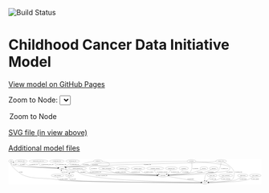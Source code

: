 <link rel='stylesheet' href="assets/style.css">
<link rel='stylesheet' href="https://unpkg.com/leaflet@1.5.1/dist/leaflet.css" integrity="sha512-xwE/Az9zrjBIphAcBb3F6JVqxf46+CDLwfLMHloNu6KEQCAWi6HcDUbeOfBIptF7tcCzusKFjFw2yuvEpDL9wQ==" crossorigin="">
<script type="text/javascript" src="https://code.jquery.com/jquery-3.2.1.min.js"></script>
<script type="text/javascript"  src="https://unpkg.com/leaflet@1.5.1/dist/leaflet.js"></script>
<script type="text/javascript" src="assets/actions.js"></script>

![Build Status](https://github.com/CBIIT/ccdi-model/actions/workflows/model-test-and-deploy.yml/badge.svg)

# Childhood Cancer Data Initiative Model

[View model on GitHub Pages](https://cbiit.github.io/ccdi-model/)



Zoom to Node: <select id="node_select">
  <option value="">Zoom to Node</option>
</select>
<div id="model"></div>

<p>
<a href="./model-desc/ccdi-model.svg">SVG file (in view above)</a>
<p>
<a href="./model-desc">Additional model files</a>
<div id='graph' style='display:off;'>
<svg width="3065pt" height="305pt"
 viewBox="0.00 0.00 3065.14 305.00" xmlns="http://www.w3.org/2000/svg" xmlns:xlink="http://www.w3.org/1999/xlink">
<g id="graph0" class="graph" transform="scale(1 1) rotate(0) translate(4 301)">
<title>Perl</title>
<polygon fill="#ffffff" stroke="transparent" points="-4,4 -4,-301 3061.1413,-301 3061.1413,4 -4,4"/>
<!-- pdx -->
<g id="node1" class="node">
<title>pdx</title>
<ellipse fill="none" stroke="#000000" cx="27.9475" cy="-279" rx="27.8951" ry="18"/>
<text text-anchor="middle" x="27.9475" y="-275.3" font-family="Times,serif" font-size="14.00" fill="#000000">pdx</text>
</g>
<!-- study -->
<g id="node9" class="node">
<title>study</title>
<ellipse fill="none" stroke="#000000" cx="2376.9475" cy="-18" rx="36.2938" ry="18"/>
<text text-anchor="middle" x="2376.9475" y="-14.3" font-family="Times,serif" font-size="14.00" fill="#000000">study</text>
</g>
<!-- pdx&#45;&gt;study -->
<g id="edge11" class="edge">
<title>pdx&#45;&gt;study</title>
<path fill="none" stroke="#000000" d="M25.0834,-260.6168C24.4718,-249.9817 25.6471,-236.9703 32.9475,-228 196.9244,-26.5155 334.5383,-95.6984 590.9475,-54 766.812,-25.4001 2066.1342,-19.1375 2330.1984,-18.1553"/>
<polygon fill="#000000" stroke="#000000" points="2330.2353,-21.6553 2340.2224,-18.1187 2330.2097,-14.6553 2330.2353,-21.6553"/>
<text text-anchor="middle" x="146.9475" y="-144.8" font-family="Times,serif" font-size="14.00" fill="#000000">of_pdx</text>
</g>
<!-- sample -->
<g id="node21" class="node">
<title>sample</title>
<ellipse fill="none" stroke="#000000" cx="648.9475" cy="-192" rx="44.393" ry="18"/>
<text text-anchor="middle" x="648.9475" y="-188.3" font-family="Times,serif" font-size="14.00" fill="#000000">sample</text>
</g>
<!-- pdx&#45;&gt;sample -->
<g id="edge12" class="edge">
<title>pdx&#45;&gt;sample</title>
<path fill="none" stroke="#000000" d="M30.4782,-260.8756C33.0848,-249.4878 38.3492,-235.5672 48.9475,-228 70.9557,-212.2862 450.7967,-198.4142 594.4826,-193.706"/>
<polygon fill="#000000" stroke="#000000" points="594.936,-197.1932 604.8169,-193.3699 594.7083,-190.1969 594.936,-197.1932"/>
<text text-anchor="middle" x="72.9475" y="-231.8" font-family="Times,serif" font-size="14.00" fill="#000000">of_pdx</text>
</g>
<!-- treatment_response -->
<g id="node2" class="node">
<title>treatment_response</title>
<ellipse fill="none" stroke="#000000" cx="1774.9475" cy="-192" rx="104.7816" ry="18"/>
<text text-anchor="middle" x="1774.9475" y="-188.3" font-family="Times,serif" font-size="14.00" fill="#000000">treatment_response</text>
</g>
<!-- participant -->
<g id="node17" class="node">
<title>participant</title>
<ellipse fill="none" stroke="#000000" cx="1868.9475" cy="-105" rx="62.2891" ry="18"/>
<text text-anchor="middle" x="1868.9475" y="-101.3" font-family="Times,serif" font-size="14.00" fill="#000000">participant</text>
</g>
<!-- treatment_response&#45;&gt;participant -->
<g id="edge32" class="edge">
<title>treatment_response&#45;&gt;participant</title>
<path fill="none" stroke="#000000" d="M1770.6391,-173.9528C1769.1925,-163.4369 1769.3473,-150.4328 1775.9475,-141 1780.9934,-133.7887 1796.7004,-126.627 1813.8044,-120.613"/>
<polygon fill="#000000" stroke="#000000" points="1815.0239,-123.8957 1823.3915,-117.397 1812.7976,-117.2591 1815.0239,-123.8957"/>
<text text-anchor="middle" x="1858.9475" y="-144.8" font-family="Times,serif" font-size="14.00" fill="#000000">of_treatment_response</text>
</g>
<!-- study_funding -->
<g id="node3" class="node">
<title>study_funding</title>
<ellipse fill="none" stroke="#000000" cx="590.9475" cy="-105" rx="77.1866" ry="18"/>
<text text-anchor="middle" x="590.9475" y="-101.3" font-family="Times,serif" font-size="14.00" fill="#000000">study_funding</text>
</g>
<!-- study_funding&#45;&gt;study -->
<g id="edge30" class="edge">
<title>study_funding&#45;&gt;study</title>
<path fill="none" stroke="#000000" d="M590.7976,-86.9446C591.7597,-75.5859 595.095,-61.6718 604.9475,-54 639.9847,-26.7176 2053.4464,-19.3632 2330.2158,-18.1835"/>
<polygon fill="#000000" stroke="#000000" points="2330.338,-21.6831 2340.3232,-18.141 2330.3085,-14.6832 2330.338,-21.6831"/>
<text text-anchor="middle" x="666.9475" y="-57.8" font-family="Times,serif" font-size="14.00" fill="#000000">of_study_funding</text>
</g>
<!-- pathology_file -->
<g id="node4" class="node">
<title>pathology_file</title>
<ellipse fill="none" stroke="#000000" cx="149.9475" cy="-279" rx="76.0865" ry="18"/>
<text text-anchor="middle" x="149.9475" y="-275.3" font-family="Times,serif" font-size="14.00" fill="#000000">pathology_file</text>
</g>
<!-- pathology_file&#45;&gt;sample -->
<g id="edge9" class="edge">
<title>pathology_file&#45;&gt;sample</title>
<path fill="none" stroke="#000000" d="M174.145,-261.6821C191.7765,-250.0302 216.7208,-235.4787 240.9475,-228 305.5203,-208.0667 499.1247,-197.8876 594.5574,-193.9669"/>
<polygon fill="#000000" stroke="#000000" points="594.7362,-197.4626 604.5873,-193.5631 594.4545,-190.4683 594.7362,-197.4626"/>
<text text-anchor="middle" x="301.9475" y="-231.8" font-family="Times,serif" font-size="14.00" fill="#000000">of_pathology_file</text>
</g>
<!-- cell_line -->
<g id="node5" class="node">
<title>cell_line</title>
<ellipse fill="none" stroke="#000000" cx="737.9475" cy="-105" rx="49.2915" ry="18"/>
<text text-anchor="middle" x="737.9475" y="-101.3" font-family="Times,serif" font-size="14.00" fill="#000000">cell_line</text>
</g>
<!-- cell_line&#45;&gt;study -->
<g id="edge14" class="edge">
<title>cell_line&#45;&gt;study</title>
<path fill="none" stroke="#000000" d="M732.702,-87.0156C730.6852,-75.9806 730.5663,-62.4011 738.9475,-54 767.817,-25.0621 2066.1798,-19.0651 2330.3384,-18.1437"/>
<polygon fill="#000000" stroke="#000000" points="2330.3785,-21.6437 2340.3664,-18.1094 2330.3545,-14.6437 2330.3785,-21.6437"/>
<text text-anchor="middle" x="779.4475" y="-57.8" font-family="Times,serif" font-size="14.00" fill="#000000">of_cell_line</text>
</g>
<!-- cell_line&#45;&gt;sample -->
<g id="edge13" class="edge">
<title>cell_line&#45;&gt;sample</title>
<path fill="none" stroke="#000000" d="M699.8493,-116.546C673.5768,-124.8908 642.7247,-135.6073 638.9475,-141 634.1635,-147.8302 634.1371,-156.3759 636.0567,-164.5082"/>
<polygon fill="#000000" stroke="#000000" points="632.7492,-165.6553 639.1743,-174.0797 639.4051,-163.4874 632.7492,-165.6553"/>
<text text-anchor="middle" x="679.4475" y="-144.8" font-family="Times,serif" font-size="14.00" fill="#000000">of_cell_line</text>
</g>
<!-- clinical_measure_file -->
<g id="node6" class="node">
<title>clinical_measure_file</title>
<ellipse fill="none" stroke="#000000" cx="833.9475" cy="-192" rx="108.5808" ry="18"/>
<text text-anchor="middle" x="833.9475" y="-188.3" font-family="Times,serif" font-size="14.00" fill="#000000">clinical_measure_file</text>
</g>
<!-- clinical_measure_file&#45;&gt;study -->
<g id="edge17" class="edge">
<title>clinical_measure_file&#45;&gt;study</title>
<path fill="none" stroke="#000000" d="M833.9751,-173.8878C835.029,-162.6555 838.4002,-148.9052 847.9475,-141 964.8596,-44.1975 2086.2057,-22.2607 2330.2252,-18.6188"/>
<polygon fill="#000000" stroke="#000000" points="2330.5725,-22.1142 2340.5203,-18.4683 2330.4701,-15.1149 2330.5725,-22.1142"/>
<text text-anchor="middle" x="1125.9475" y="-101.3" font-family="Times,serif" font-size="14.00" fill="#000000">of_clinical_measure_file</text>
</g>
<!-- clinical_measure_file&#45;&gt;participant -->
<g id="edge16" class="edge">
<title>clinical_measure_file&#45;&gt;participant</title>
<path fill="none" stroke="#000000" d="M888.8938,-176.4684C905.9378,-170.873 924.5442,-163.9485 940.9475,-156 951.9301,-150.6782 952.3209,-144.7093 963.9475,-141 1042.1704,-116.0439 1595.1909,-107.8463 1796.1702,-105.6737"/>
<polygon fill="#000000" stroke="#000000" points="1796.3677,-109.1719 1806.3299,-105.5658 1796.2933,-102.1723 1796.3677,-109.1719"/>
<text text-anchor="middle" x="1049.9475" y="-144.8" font-family="Times,serif" font-size="14.00" fill="#000000">of_clinical_measure_file</text>
</g>
<!-- radiology_file -->
<g id="node7" class="node">
<title>radiology_file</title>
<ellipse fill="none" stroke="#000000" cx="1970.9475" cy="-192" rx="73.387" ry="18"/>
<text text-anchor="middle" x="1970.9475" y="-188.3" font-family="Times,serif" font-size="14.00" fill="#000000">radiology_file</text>
</g>
<!-- radiology_file&#45;&gt;participant -->
<g id="edge26" class="edge">
<title>radiology_file&#45;&gt;participant</title>
<path fill="none" stroke="#000000" d="M1963.7891,-173.6988C1958.9098,-163.0929 1951.582,-150.0833 1941.9475,-141 1934.7743,-134.2372 1926.0892,-128.4867 1917.2491,-123.6992"/>
<polygon fill="#000000" stroke="#000000" points="1918.5426,-120.4317 1908.0374,-119.0564 1915.3921,-126.6827 1918.5426,-120.4317"/>
<text text-anchor="middle" x="2013.9475" y="-144.8" font-family="Times,serif" font-size="14.00" fill="#000000">of_radiology_file</text>
</g>
<!-- treatment -->
<g id="node8" class="node">
<title>treatment</title>
<ellipse fill="none" stroke="#000000" cx="2119.9475" cy="-192" rx="57.6901" ry="18"/>
<text text-anchor="middle" x="2119.9475" y="-188.3" font-family="Times,serif" font-size="14.00" fill="#000000">treatment</text>
</g>
<!-- treatment&#45;&gt;participant -->
<g id="edge15" class="edge">
<title>treatment&#45;&gt;participant</title>
<path fill="none" stroke="#000000" d="M2109.4663,-174.0539C2101.8915,-162.7413 2090.6096,-148.8376 2076.9475,-141 2053.7394,-127.686 1989.3381,-117.8482 1938.2848,-111.8525"/>
<polygon fill="#000000" stroke="#000000" points="1938.6017,-108.366 1928.2683,-110.7047 1937.8047,-115.3205 1938.6017,-108.366"/>
<text text-anchor="middle" x="2142.9475" y="-144.8" font-family="Times,serif" font-size="14.00" fill="#000000">of_treatment</text>
</g>
<!-- methylation_array_file -->
<g id="node10" class="node">
<title>methylation_array_file</title>
<ellipse fill="none" stroke="#000000" cx="359.9475" cy="-279" rx="115.8798" ry="18"/>
<text text-anchor="middle" x="359.9475" y="-275.3" font-family="Times,serif" font-size="14.00" fill="#000000">methylation_array_file</text>
</g>
<!-- methylation_array_file&#45;&gt;sample -->
<g id="edge27" class="edge">
<title>methylation_array_file&#45;&gt;sample</title>
<path fill="none" stroke="#000000" d="M361.2399,-260.967C363.0363,-249.7671 367.2326,-236.0233 376.9475,-228 393.4342,-214.3842 520.602,-202.1583 595.0801,-196.0708"/>
<polygon fill="#000000" stroke="#000000" points="595.5363,-199.5455 605.2226,-195.2531 594.9736,-192.5682 595.5363,-199.5455"/>
<text text-anchor="middle" x="468.4475" y="-231.8" font-family="Times,serif" font-size="14.00" fill="#000000">of_methylation_array_file</text>
</g>
<!-- synonym -->
<g id="node11" class="node">
<title>synonym</title>
<ellipse fill="none" stroke="#000000" cx="2213.9475" cy="-279" rx="51.9908" ry="18"/>
<text text-anchor="middle" x="2213.9475" y="-275.3" font-family="Times,serif" font-size="14.00" fill="#000000">synonym</text>
</g>
<!-- synonym&#45;&gt;study -->
<g id="edge35" class="edge">
<title>synonym&#45;&gt;study</title>
<path fill="none" stroke="#000000" d="M2265.0596,-275.0198C2378.9431,-265.6338 2645.6225,-240.5881 2671.9475,-210 2682.3845,-197.8728 2682.1657,-186.3121 2671.9475,-174 2646.5345,-143.3792 2535.085,-148.1914 2495.9475,-141 2451.5324,-132.8388 2427.8943,-154.9173 2395.9475,-123 2376.0591,-103.13 2373.0737,-69.9193 2373.94,-46.1674"/>
<polygon fill="#000000" stroke="#000000" points="2377.4446,-46.197 2374.5622,-36.0018 2370.4577,-45.7693 2377.4446,-46.197"/>
<text text-anchor="middle" x="2676.4475" y="-144.8" font-family="Times,serif" font-size="14.00" fill="#000000">of_synonym</text>
</g>
<!-- synonym&#45;&gt;participant -->
<g id="edge33" class="edge">
<title>synonym&#45;&gt;participant</title>
<path fill="none" stroke="#000000" d="M2217.54,-260.7094C2222.2078,-230.9665 2226.3177,-172.3002 2193.9475,-141 2176.117,-123.7589 2031.167,-113.2803 1940.9697,-108.3662"/>
<polygon fill="#000000" stroke="#000000" points="1940.9681,-104.8612 1930.7956,-107.8227 1940.5946,-111.8512 1940.9681,-104.8612"/>
<text text-anchor="middle" x="2262.4475" y="-188.3" font-family="Times,serif" font-size="14.00" fill="#000000">of_synonym</text>
</g>
<!-- synonym&#45;&gt;sample -->
<g id="edge34" class="edge">
<title>synonym&#45;&gt;sample</title>
<path fill="none" stroke="#000000" d="M2161.8478,-278.241C1936.8102,-274.8621 1057.0177,-260.5774 1000.9475,-243 989.3023,-239.3494 989.5195,-231.8766 977.9475,-228 867.2736,-190.9244 831.0711,-229.232 715.9475,-210 708.8419,-208.813 701.3992,-207.198 694.1648,-205.4199"/>
<polygon fill="#000000" stroke="#000000" points="695.0376,-202.0305 684.48,-202.919 693.2873,-208.8082 695.0376,-202.0305"/>
<text text-anchor="middle" x="1043.4475" y="-231.8" font-family="Times,serif" font-size="14.00" fill="#000000">of_synonym</text>
</g>
<!-- survival -->
<g id="node12" class="node">
<title>survival</title>
<ellipse fill="none" stroke="#000000" cx="2364.9475" cy="-192" rx="48.1917" ry="18"/>
<text text-anchor="middle" x="2364.9475" y="-188.3" font-family="Times,serif" font-size="14.00" fill="#000000">survival</text>
</g>
<!-- survival&#45;&gt;participant -->
<g id="edge10" class="edge">
<title>survival&#45;&gt;participant</title>
<path fill="none" stroke="#000000" d="M2334.3614,-178.0246C2307.048,-166.1764 2265.648,-149.754 2227.9475,-141 2174.9244,-128.688 2028.4261,-116.5004 1939.8152,-109.9431"/>
<polygon fill="#000000" stroke="#000000" points="1940.0663,-106.4522 1929.8368,-109.2103 1939.5536,-113.4334 1940.0663,-106.4522"/>
<text text-anchor="middle" x="2316.4475" y="-144.8" font-family="Times,serif" font-size="14.00" fill="#000000">of_survival</text>
</g>
<!-- generic_file -->
<g id="node13" class="node">
<title>generic_file</title>
<ellipse fill="none" stroke="#000000" cx="2572.9475" cy="-279" rx="65.7887" ry="18"/>
<text text-anchor="middle" x="2572.9475" y="-275.3" font-family="Times,serif" font-size="14.00" fill="#000000">generic_file</text>
</g>
<!-- generic_file&#45;&gt;study -->
<g id="edge7" class="edge">
<title>generic_file&#45;&gt;study</title>
<path fill="none" stroke="#000000" d="M2607.8206,-263.7012C2632.504,-251.6543 2665.2912,-233.065 2688.9475,-210 2729.8214,-170.1479 2742.4903,-141.637 2725.9475,-87 2720.8395,-70.1292 2719.0098,-63.1566 2703.9475,-54 2680.4936,-39.7419 2507.8805,-26.5978 2423.3423,-20.9343"/>
<polygon fill="#000000" stroke="#000000" points="2423.4506,-17.4339 2413.2411,-20.2651 2422.9879,-24.4186 2423.4506,-17.4339"/>
<text text-anchor="middle" x="2784.9475" y="-144.8" font-family="Times,serif" font-size="14.00" fill="#000000">of_generic_file</text>
</g>
<!-- generic_file&#45;&gt;participant -->
<g id="edge6" class="edge">
<title>generic_file&#45;&gt;participant</title>
<path fill="none" stroke="#000000" d="M2572.1756,-260.6264C2570.4055,-238.2501 2564.6371,-200.2037 2545.9475,-174 2530.4865,-152.3229 2521.2187,-149.3848 2495.9475,-141 2444.5448,-123.945 2095.2568,-111.6786 1941.431,-107.0409"/>
<polygon fill="#000000" stroke="#000000" points="1941.2433,-103.5338 1931.1432,-106.7333 1941.0341,-110.5307 1941.2433,-103.5338"/>
<text text-anchor="middle" x="2614.9475" y="-188.3" font-family="Times,serif" font-size="14.00" fill="#000000">of_generic_file</text>
</g>
<!-- generic_file&#45;&gt;sample -->
<g id="edge8" class="edge">
<title>generic_file&#45;&gt;sample</title>
<path fill="none" stroke="#000000" d="M2509.031,-274.6271C2448.7062,-270.6213 2355.7155,-264.7597 2274.9475,-261 2188.3838,-256.9705 801.663,-222.7426 715.9475,-210 708.7399,-208.9285 701.1969,-207.3581 693.8798,-205.5845"/>
<polygon fill="#000000" stroke="#000000" points="694.6511,-202.1691 684.0944,-203.0678 692.9074,-208.9484 694.6511,-202.1691"/>
<text text-anchor="middle" x="1680.9475" y="-231.8" font-family="Times,serif" font-size="14.00" fill="#000000">of_generic_file</text>
</g>
<!-- cytogenomic_file -->
<g id="node14" class="node">
<title>cytogenomic_file</title>
<ellipse fill="none" stroke="#000000" cx="582.9475" cy="-279" rx="89.8845" ry="18"/>
<text text-anchor="middle" x="582.9475" y="-275.3" font-family="Times,serif" font-size="14.00" fill="#000000">cytogenomic_file</text>
</g>
<!-- cytogenomic_file&#45;&gt;sample -->
<g id="edge21" class="edge">
<title>cytogenomic_file&#45;&gt;sample</title>
<path fill="none" stroke="#000000" d="M570.0762,-260.9587C564.4525,-250.6949 560.4525,-237.9449 566.9475,-228 574.4675,-216.4858 586.5804,-208.6305 599.2145,-203.2803"/>
<polygon fill="#000000" stroke="#000000" points="600.7673,-206.4366 608.9101,-199.6582 598.3175,-199.8792 600.7673,-206.4366"/>
<text text-anchor="middle" x="638.4475" y="-231.8" font-family="Times,serif" font-size="14.00" fill="#000000">of_cytogenomic_file</text>
</g>
<!-- study_arm -->
<g id="node15" class="node">
<title>study_arm</title>
<ellipse fill="none" stroke="#000000" cx="2464.9475" cy="-105" rx="59.5901" ry="18"/>
<text text-anchor="middle" x="2464.9475" y="-101.3" font-family="Times,serif" font-size="14.00" fill="#000000">study_arm</text>
</g>
<!-- study_arm&#45;&gt;study -->
<g id="edge5" class="edge">
<title>study_arm&#45;&gt;study</title>
<path fill="none" stroke="#000000" d="M2447.1394,-87.3943C2433.7104,-74.1179 2415.1636,-55.7818 2400.5072,-41.292"/>
<polygon fill="#000000" stroke="#000000" points="2402.8173,-38.6541 2393.2452,-34.1125 2397.8959,-43.632 2402.8173,-38.6541"/>
<text text-anchor="middle" x="2474.4475" y="-57.8" font-family="Times,serif" font-size="14.00" fill="#000000">of_study_arm</text>
</g>
<!-- study_personnel -->
<g id="node16" class="node">
<title>study_personnel</title>
<ellipse fill="none" stroke="#000000" cx="2629.9475" cy="-105" rx="87.1846" ry="18"/>
<text text-anchor="middle" x="2629.9475" y="-101.3" font-family="Times,serif" font-size="14.00" fill="#000000">study_personnel</text>
</g>
<!-- study_personnel&#45;&gt;study -->
<g id="edge29" class="edge">
<title>study_personnel&#45;&gt;study</title>
<path fill="none" stroke="#000000" d="M2600.0876,-87.9819C2579.9361,-77.0611 2552.4614,-63.2454 2526.9475,-54 2492.3362,-41.458 2451.6461,-32.0054 2421.3845,-25.9406"/>
<polygon fill="#000000" stroke="#000000" points="2422.0317,-22.5009 2411.5455,-24.0141 2420.6866,-29.3705 2422.0317,-22.5009"/>
<text text-anchor="middle" x="2630.4475" y="-57.8" font-family="Times,serif" font-size="14.00" fill="#000000">of_study_personnel</text>
</g>
<!-- participant&#45;&gt;study -->
<g id="edge28" class="edge">
<title>participant&#45;&gt;study</title>
<path fill="none" stroke="#000000" d="M1922.8315,-95.7718C2023.7427,-78.4898 2239.4164,-41.5536 2332.5769,-25.5989"/>
<polygon fill="#000000" stroke="#000000" points="2333.2592,-29.0331 2342.5249,-23.8952 2332.0775,-22.1335 2333.2592,-29.0331"/>
<text text-anchor="middle" x="2203.4475" y="-57.8" font-family="Times,serif" font-size="14.00" fill="#000000">of_participant</text>
</g>
<!-- exposure -->
<g id="node18" class="node">
<title>exposure</title>
<ellipse fill="none" stroke="#000000" cx="2483.9475" cy="-192" rx="53.0913" ry="18"/>
<text text-anchor="middle" x="2483.9475" y="-188.3" font-family="Times,serif" font-size="14.00" fill="#000000">exposure</text>
</g>
<!-- exposure&#45;&gt;participant -->
<g id="edge1" class="edge">
<title>exposure&#45;&gt;participant</title>
<path fill="none" stroke="#000000" d="M2454.7601,-176.8931C2430.1723,-164.9344 2393.7042,-148.9643 2359.9475,-141 2282.5277,-122.7342 2058.1242,-111.9986 1941.4021,-107.4992"/>
<polygon fill="#000000" stroke="#000000" points="1941.2608,-103.9914 1931.135,-107.1088 1940.9948,-110.9863 1941.2608,-103.9914"/>
<text text-anchor="middle" x="2448.4475" y="-144.8" font-family="Times,serif" font-size="14.00" fill="#000000">of_exposure</text>
</g>
<!-- family_relationship -->
<g id="node19" class="node">
<title>family_relationship</title>
<ellipse fill="none" stroke="#000000" cx="1185.9475" cy="-192" rx="100.1823" ry="18"/>
<text text-anchor="middle" x="1185.9475" y="-188.3" font-family="Times,serif" font-size="14.00" fill="#000000">family_relationship</text>
</g>
<!-- family_relationship&#45;&gt;participant -->
<g id="edge18" class="edge">
<title>family_relationship&#45;&gt;participant</title>
<path fill="none" stroke="#000000" d="M1210.3779,-174.4807C1228.1876,-162.7339 1253.4011,-148.1517 1277.9475,-141 1326.5279,-126.8459 1649.9983,-113.168 1796.763,-107.6071"/>
<polygon fill="#000000" stroke="#000000" points="1797.1573,-111.0948 1807.0184,-107.2208 1796.8938,-104.0997 1797.1573,-111.0948"/>
<text text-anchor="middle" x="1357.4475" y="-144.8" font-family="Times,serif" font-size="14.00" fill="#000000">of_family_relationship</text>
</g>
<!-- sequencing_file -->
<g id="node20" class="node">
<title>sequencing_file</title>
<ellipse fill="none" stroke="#000000" cx="773.9475" cy="-279" rx="83.3857" ry="18"/>
<text text-anchor="middle" x="773.9475" y="-275.3" font-family="Times,serif" font-size="14.00" fill="#000000">sequencing_file</text>
</g>
<!-- sequencing_file&#45;&gt;sample -->
<g id="edge3" class="edge">
<title>sequencing_file&#45;&gt;sample</title>
<path fill="none" stroke="#000000" d="M753.4679,-261.4729C741.176,-251.2626 725.043,-238.3938 709.9475,-228 701.829,-222.4101 692.8142,-216.7913 684.2602,-211.7098"/>
<polygon fill="#000000" stroke="#000000" points="685.9698,-208.6551 675.5698,-206.6325 682.4386,-214.6992 685.9698,-208.6551"/>
<text text-anchor="middle" x="796.4475" y="-231.8" font-family="Times,serif" font-size="14.00" fill="#000000">of_sequencing_file</text>
</g>
<!-- sample&#45;&gt;pdx -->
<g id="edge23" class="edge">
<title>sample&#45;&gt;pdx</title>
<path fill="none" stroke="#000000" d="M604.4064,-192.85C495.6235,-195.2849 218.8236,-203.7421 129.9475,-228 122.4726,-230.0402 85.9989,-248.6555 58.7867,-262.8119"/>
<polygon fill="#000000" stroke="#000000" points="56.8578,-259.8704 49.6104,-267.5987 60.0954,-266.0768 56.8578,-259.8704"/>
<text text-anchor="middle" x="166.4475" y="-231.8" font-family="Times,serif" font-size="14.00" fill="#000000">of_sample</text>
</g>
<!-- sample&#45;&gt;cell_line -->
<g id="edge22" class="edge">
<title>sample&#45;&gt;cell_line</title>
<path fill="none" stroke="#000000" d="M683.5559,-180.7447C696.4494,-175.0741 710.2833,-167.0097 719.9475,-156 725.6723,-149.4783 729.6096,-141.0183 732.3039,-132.8696"/>
<polygon fill="#000000" stroke="#000000" points="735.6753,-133.8096 735.0105,-123.2356 728.9362,-131.9162 735.6753,-133.8096"/>
<text text-anchor="middle" x="766.4475" y="-144.8" font-family="Times,serif" font-size="14.00" fill="#000000">of_sample</text>
</g>
<!-- sample&#45;&gt;participant -->
<g id="edge24" class="edge">
<title>sample&#45;&gt;participant</title>
<path fill="none" stroke="#000000" d="M685.347,-181.7445C695.2408,-179.0874 705.9767,-176.3227 715.9475,-174 756.1005,-164.6463 766.7707,-165.2506 806.9475,-156 832.4754,-150.1223 838.0325,-144.8257 863.9475,-141 1043.901,-114.4347 1596.7641,-107.2644 1796.2321,-105.516"/>
<polygon fill="#000000" stroke="#000000" points="1796.3426,-109.0153 1806.3122,-105.4296 1796.2825,-102.0155 1796.3426,-109.0153"/>
<text text-anchor="middle" x="900.4475" y="-144.8" font-family="Times,serif" font-size="14.00" fill="#000000">of_sample</text>
</g>
<!-- molecular_test -->
<g id="node22" class="node">
<title>molecular_test</title>
<ellipse fill="none" stroke="#000000" cx="1383.9475" cy="-192" rx="79.8859" ry="18"/>
<text text-anchor="middle" x="1383.9475" y="-188.3" font-family="Times,serif" font-size="14.00" fill="#000000">molecular_test</text>
</g>
<!-- molecular_test&#45;&gt;participant -->
<g id="edge31" class="edge">
<title>molecular_test&#45;&gt;participant</title>
<path fill="none" stroke="#000000" d="M1408.1521,-174.7053C1425.787,-163.0644 1450.7325,-148.5163 1474.9475,-141 1533.1577,-122.9316 1700.0099,-112.6137 1796.8993,-107.9838"/>
<polygon fill="#000000" stroke="#000000" points="1797.0903,-111.4788 1806.9151,-107.5135 1796.7619,-104.4865 1797.0903,-111.4788"/>
<text text-anchor="middle" x="1538.9475" y="-144.8" font-family="Times,serif" font-size="14.00" fill="#000000">of_molecular_test</text>
</g>
<!-- medical_history -->
<g id="node23" class="node">
<title>medical_history</title>
<ellipse fill="none" stroke="#000000" cx="1566.9475" cy="-192" rx="85.2851" ry="18"/>
<text text-anchor="middle" x="1566.9475" y="-188.3" font-family="Times,serif" font-size="14.00" fill="#000000">medical_history</text>
</g>
<!-- medical_history&#45;&gt;participant -->
<g id="edge4" class="edge">
<title>medical_history&#45;&gt;participant</title>
<path fill="none" stroke="#000000" d="M1584.0137,-174.2316C1596.0332,-162.8436 1613.1079,-148.785 1630.9475,-141 1660.3655,-128.1623 1740.1737,-117.769 1799.3063,-111.5088"/>
<polygon fill="#000000" stroke="#000000" points="1799.7635,-114.9802 1809.3476,-110.4642 1799.0391,-108.0178 1799.7635,-114.9802"/>
<text text-anchor="middle" x="1698.9475" y="-144.8" font-family="Times,serif" font-size="14.00" fill="#000000">of_medical_history</text>
</g>
<!-- publication -->
<g id="node24" class="node">
<title>publication</title>
<ellipse fill="none" stroke="#000000" cx="2835.9475" cy="-105" rx="63.0888" ry="18"/>
<text text-anchor="middle" x="2835.9475" y="-101.3" font-family="Times,serif" font-size="14.00" fill="#000000">publication</text>
</g>
<!-- publication&#45;&gt;study -->
<g id="edge25" class="edge">
<title>publication&#45;&gt;study</title>
<path fill="none" stroke="#000000" d="M2815.8839,-87.6799C2801.1586,-76.0271 2780.1145,-61.4752 2758.9475,-54 2698.2878,-32.5778 2511.7087,-22.9881 2423.7496,-19.5706"/>
<polygon fill="#000000" stroke="#000000" points="2423.6519,-16.0645 2413.5268,-19.184 2423.3874,-23.0595 2423.6519,-16.0645"/>
<text text-anchor="middle" x="2838.9475" y="-57.8" font-family="Times,serif" font-size="14.00" fill="#000000">of_publication</text>
</g>
<!-- diagnosis -->
<g id="node25" class="node">
<title>diagnosis</title>
<ellipse fill="none" stroke="#000000" cx="1079.9475" cy="-279" rx="54.6905" ry="18"/>
<text text-anchor="middle" x="1079.9475" y="-275.3" font-family="Times,serif" font-size="14.00" fill="#000000">diagnosis</text>
</g>
<!-- diagnosis&#45;&gt;participant -->
<g id="edge19" class="edge">
<title>diagnosis&#45;&gt;participant</title>
<path fill="none" stroke="#000000" d="M1133.6842,-275.3345C1182.2419,-270.0837 1242.2347,-257.5366 1214.9475,-228 1180.6093,-190.8311 1022.2858,-247.1689 987.9475,-210 977.0902,-198.2476 977.3387,-185.9772 987.9475,-174 1009.9152,-149.1988 1103.1051,-160.3651 1135.9475,-156 1182.2409,-149.8472 1193.4813,-145.6719 1239.9475,-141 1440.9333,-120.7921 1679.2755,-111.0052 1796.4827,-107.1204"/>
<polygon fill="#000000" stroke="#000000" points="1796.8793,-110.6094 1806.7596,-106.7846 1796.6506,-103.6131 1796.8793,-110.6094"/>
<text text-anchor="middle" x="1032.4475" y="-188.3" font-family="Times,serif" font-size="14.00" fill="#000000">of_diagnosis</text>
</g>
<!-- diagnosis&#45;&gt;sample -->
<g id="edge20" class="edge">
<title>diagnosis&#45;&gt;sample</title>
<path fill="none" stroke="#000000" d="M1026.9164,-274.6184C987.6913,-270.0528 933.5645,-260.9293 888.9475,-243 877.6236,-238.4495 877.4172,-232.1694 865.9475,-228 802.8427,-205.0603 781.8721,-222.7432 715.9475,-210 709.1146,-208.6792 701.9529,-207.0376 694.959,-205.2874"/>
<polygon fill="#000000" stroke="#000000" points="695.4488,-201.7985 684.8899,-202.67 693.6877,-208.5733 695.4488,-201.7985"/>
<text text-anchor="middle" x="933.4475" y="-231.8" font-family="Times,serif" font-size="14.00" fill="#000000">of_diagnosis</text>
</g>
<!-- study_admin -->
<g id="node26" class="node">
<title>study_admin</title>
<ellipse fill="none" stroke="#000000" cx="2986.9475" cy="-105" rx="70.3881" ry="18"/>
<text text-anchor="middle" x="2986.9475" y="-101.3" font-family="Times,serif" font-size="14.00" fill="#000000">study_admin</text>
</g>
<!-- study_admin&#45;&gt;study -->
<g id="edge2" class="edge">
<title>study_admin&#45;&gt;study</title>
<path fill="none" stroke="#000000" d="M2962.9719,-88.0489C2944.9068,-76.2518 2919.0368,-61.3659 2893.9475,-54 2806.4467,-28.311 2533.355,-20.7328 2423.4527,-18.6909"/>
<polygon fill="#000000" stroke="#000000" points="2423.3991,-15.1895 2413.3381,-18.5102 2423.2739,-22.1884 2423.3991,-15.1895"/>
<text text-anchor="middle" x="2984.4475" y="-57.8" font-family="Times,serif" font-size="14.00" fill="#000000">of_study_admin</text>
</g>
</g>
</svg>
</div>
